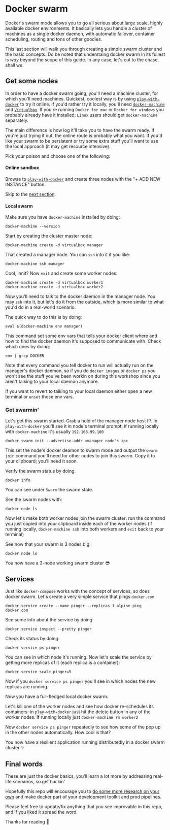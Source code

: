 # Docker swarm

Docker's swarm mode allows you to go all serious about large scale, highly available docker environments. It basically lets you handle a cluster of machines as a single docker daemon, with automatic failover, container scheduling, routing and tons of other goodies.

This last section will walk you through creating a simple swarm cluster and the basic concepts. Do be noted that understaing docker swarm in its fullest is *way* beyond the scope of this guide. In any case, let's cut to the chase, shall we.

## Get some nodes

In order to have a docker swarm going, you'll need a machine cluster, for which you'll need machines. Quickest, coolest way is by using [`play-with-docker`](http://play-with-docker.com/) to try it online. If you'd rather try it locally, you'll need [`docker-machine`](https://docs.docker.com/machine/) and [`Virtualbox`](https://www.virtualbox.org/). If you're running `Docker for mac` or `Docker for windows` you probably already have it installed; `Linux` users should get `docker-machine` separately.

The main difference is how log it'll take you to have the swarm ready. If you're just trying it out, the online route is probably what you want. If you'd like your swarm to be persistent or try some extra stuff you'll want to use the local approach (it may get resource intensive).

Pick your poison and choose one of the following:

#### Online sandbox

Browse to [`play-with-docker`](http://play-with-docker.com/) and create three nodes with the "+ ADD NEW INSTANCE" button.

Skip to the [next section](https://github.com/gvilarino/docker-workshop/tree/master/4-docker-swarm#get-swarmin).

#### Local swarm

Make sure you have `docker-machine` installed by doing:

```
docker-machine --version
```

Start by creating the cluster master node:

```
docker-machine create -d virtualbox manager
```

That created a manager node. You can `ssh` into it if you like:

```
docker-machine ssh manager
```

Cool, innit? Now `exit` and create some worker nodes:

```
docker-machine create -d virtualbox worker1
docker-machine create -d virtualbox worker2
```

Now you'll need to talk to the docker daemon in the manager node. You may `ssh` into it, but let's do it from the outside, which is more similar to what you'd do in a real-world scenario.

The quick way to do this is by doing:

```
eval $(docker-machine env manager)
```

This command set some env vars that tells your docker client where and how to find the docker daemon it's supposed to communicate with. Check which ones by doing:

```
env | grep DOCKER
```

Note that every command you tell docker to run will actually run on the manager's docker daemon, so if you do `docker images` or `docker ps` you won't see the stuff you've been workin on during this workshop since you aren't talking to your local daemon anymore.

If you want to revert to talking to your local daemon either open a new terminal or `unset` those env vars.

### Get swarmin'

Let's get this swarm started. Grab a hold of the manager node host IP. In `play-with-docker` you'll see it in node's terminal prompt; if running locally with `docker-machine` it's usually `192.168.99.100`

```
docker swarm init --advertise-addr <manager node's ip>
```

This set the node's docker deamon to swarm mode and output the `swarm join` command you'll need for other nodes to join this swarm. Copy it to your clipboard; you'll need it soon.

Verify the swarm status by doing.

```
docker info
```

You can see under `Swarm` the swarm state.

See the swarm nodes with:

```
docker node ls
```

Now let's make both worker nodes join the swarm cluster: run the command you just copied into your clipboard inside each of the worker nodes (if running locally, `docker-machine ssh` into both workers and `exit` back to your terminal)

See now that your swarm is 3 nodes big:

```
docker node ls
```

You now have a 3-node working swarm cluster 😎

## Services

Just like `docker-compose` works with the concept of services, so does docker swarm. Let's create a very simple service that pings `docker.com`

```
docker service create --name pinger --replicas 1 alpine ping docker.com
```

See some info about the service by doing

```
docker service inspect --pretty pinger
```

Check its status by doing:

```
docker service ps pinger
```

You can see in which node it's running. Now let's scale the service by getting more replicas of it (each replica is a container):

```
docker service scale pinger=5
```

Now if you `docker service ps pinger` you'll see in which nodes the new replicas are running.

Now you have a full-fledged local docker swarm.

Let's kill one of the worker nodes and see how docker re-schedules its containers: in `play-with-docker` just hit the delete button in any of the worker nodes. If running locally just `docker-machine rm worker2`

Now `docker service ps pinger` repeatedly to see how some of the pop up in the other nodes automatically. How cool is that?

You now have a resilient application running distributedly in a docker swarm cluster ✨

## Final words

These are just the docker basics, you'll learn a lot more by addressing real-life scenarios, so get hackin'

Hopefully this repo will encourage you to [do some more research on your own](https://docs.docker.com) and make docker part of your development toolkit and prod pipelines.

Please feel free to update/fix anything that you see improvable in this repo, and if you liked it spread the word.

Thanks for reading 🙇
